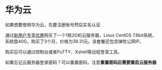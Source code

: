 # 华为云

如果想要使用华为云，先要注册账号然后实名认证

通过[新用户专享优惠](https://activity.huaweicloud.com/discount_area_v5/index.html)购买了一个1核2G的云服务器，Linux CentOS 7.6bit系统，系统盘40G，购买了3个月，价格为39.31元。该套餐还包含弹性公网IP。

购买后可以通过控制台或者PuTTY、Xshell等远程登录工具。

如果忘记云服务器登录密码？可以重置密码，注意**重置密码后需要重启云服务器**
